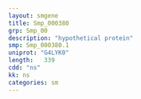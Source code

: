 ```yaml
---
layout: smgene
title: Smp_000380
grp: Smp_00
description: "hypothetical protein"
smp: Smp_000380.1
uniprot: "G4LYK0"
length:   339
cdd: "ns"
kk: ns
categories: sm
---
```

